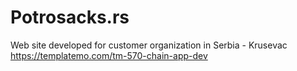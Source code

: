 # Potrosacks.rs 
Web site developed for customer organization in Serbia - Krusevac https://templatemo.com/tm-570-chain-app-dev
